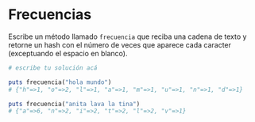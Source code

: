 # Frecuencias

Escribe un método llamado `frecuencia` que reciba una cadena de texto y retorne un hash con el número de veces que aparece cada caracter (exceptuando el espacio en blanco).

```ruby
# escribe tu solución acá

puts frecuencia("hola mundo")
# {"h"=>1, "o"=>2, "l"=>1, "a"=>1, "m"=>1, "u"=>1, "n"=>1, "d"=>1}

puts frecuencia("anita lava la tina")
# {"a"=>6, "n"=>2, "i"=>2, "t"=>2, "l"=>2, "v"=>1}
```
